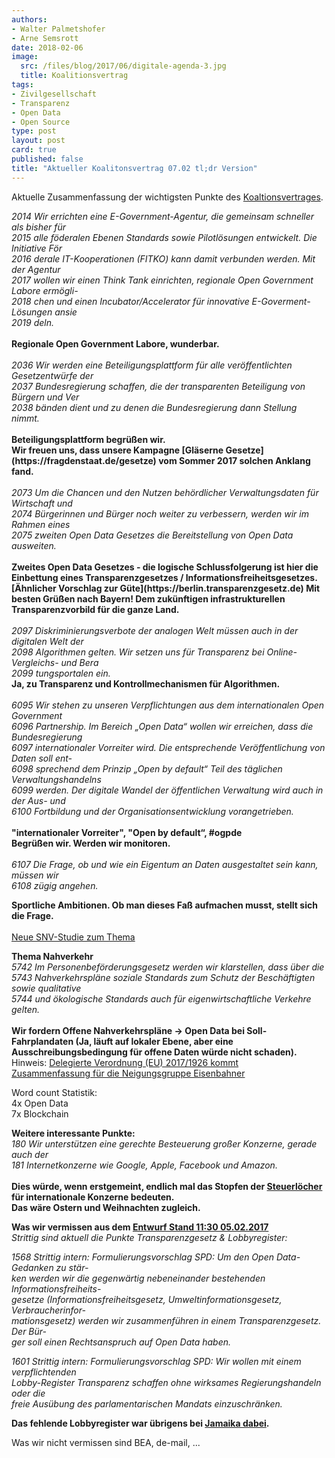```yaml
---
authors: 
- Walter Palmetshofer
- Arne Semsrott
date: 2018-02-06
image:
  src: /files/blog/2017/06/digitale-agenda-3.jpg
  title: Koalitionsvertrag
tags:
- Zivilgesellschaft
- Transparenz 
- Open Data
- Open Source
type: post
layout: post
card: true
published: false
title: "Aktueller Koalitonsvertrag 07.02 tl;dr Version" 
---
```



Aktuelle Zusammenfassung der wichtigsten Punkte des [Koaltionsvertrages](https://www.cdu.de/system/tdf/media/dokumente/koalitionsvertrag_2018.pdf?file=1).

<i>
2014 Wir errichten eine E-Government-Agentur, die gemeinsam schneller als bisher für <br>
2015 alle föderalen Ebenen Standards sowie Pilotlösungen entwickelt. Die Initiative För <br>
2016 derale IT-Kooperationen (FITKO) kann damit verbunden werden. Mit der Agentur <br>
2017 wollen wir einen Think Tank einrichten, regionale Open Government Labore ermögli- <br>
2018 chen und einen Incubator/Accelerator für innovative E-Goverment-Lösungen ansie <br>
2019 deln.  <br></i>
<br>
<b>Regionale Open Government Labore, wunderbar.</b>
<br><br>
<i>
2036 Wir werden eine Beteiligungsplattform für alle veröffentlichten Gesetzentwürfe der<br>
2037 Bundesregierung schaffen, die der transparenten Beteiligung von Bürgern und Ver<br>
2038 bänden dient und zu denen die Bundesregierung dann Stellung nimmt. <br></i>
<br>
<b>Beteiligungsplattform begrüßen wir.<br>
Wir freuen uns, dass unsere Kampagne [Gläserne Gesetze](https://fragdenstaat.de/gesetze) 
vom Sommer 2017 solchen Anklang fand.</b>
<br><br>
<i>
2073 Um die Chancen und den Nutzen behördlicher Verwaltungsdaten für Wirtschaft und <br>
2074 Bürgerinnen und Bürger noch weiter zu verbessern, werden wir im Rahmen eines <br>
2075 zweiten Open Data Gesetzes die Bereitstellung von Open Data ausweiten. <br></i>
<br>
<b>Zweites Open Data Gesetzes - die logische Schlussfolgerung ist hier die Einbettung eines Transparenzgesetzes / Informationsfreiheitsgesetzes. [Ähnlicher Vorschlag zur Güte](https://berlin.transparenzgesetz.de) 
Mit besten Grüßen nach Bayern! Dem zukünftigen infrastrukturellen Transparenzvorbild für die ganze Land.</b>
<br><br>

<i>
2097 Diskriminierungsverbote der analogen Welt müssen auch in der digitalen Welt der<br>
2098 Algorithmen gelten. Wir setzen uns für Transparenz bei Online-Vergleichs- und Bera<br>
2099 tungsportalen ein.<br></i>
<b>Ja, zu Transparenz und Kontrollmechanismen für Algorithmen. </b><br><br>

<i>
6095 Wir stehen zu unseren Verpflichtungen aus dem internationalen Open Government<br>
6096 Partnership. Im Bereich „Open Data“ wollen wir erreichen, dass die Bundesregierung<br>
6097 internationaler Vorreiter wird. Die entsprechende Veröffentlichung von Daten soll ent-<br>
6098 sprechend dem Prinzip „Open by default“ Teil des täglichen Verwaltungshandelns<br>
6099 werden. Der digitale Wandel der öffentlichen Verwaltung wird auch in der Aus- und<br>
6100 Fortbildung und der Organisationsentwicklung vorangetrieben. <br></i>
<br>
<b>"internationaler Vorreiter", "Open by default“, #ogpde
<br>Begrüßen wir. Werden wir monitoren.</b>
<br><br>

<i>
6107 Die Frage, ob und wie ein Eigentum an Daten ausgestaltet sein kann, müssen wir<br>
6108 zügig angehen.<br></i>

<b>Sportliche Ambitionen. Ob man dieses Faß aufmachen musst, stellt sich die Frage.</b><br><br>
[Neue SNV-Studie zum Thema](https://www.stiftung-nv.de/de/publikation/dateneigentum-eine-gute-idee-fuer-die-datenoekonomie)



<b>Thema Nahverkehr</b> <i><br>
5742 Im Personenbeförderungsgesetz werden wir klarstellen, dass über die<br>
5743 Nahverkehrspläne soziale Standards zum Schutz der Beschäftigten sowie qualitative<br>
5744 und ökologische Standards auch für eigenwirtschaftliche Verkehre gelten. <br></i>
<br>
<b>Wir fordern Offene Nahverkehrspläne -> Open Data bei Soll-Fahrplandaten (Ja, läuft auf lokaler Ebene, aber eine Ausschreibungsbedingung für offene Daten würde nicht schaden).</b>
<br>
Hinweis: [Delegierte Verordnung (EU) 2017/1926 kommt](http://eur-lex.europa.eu/legal-content/DE/TXT/?uri=CELEX:32017R1926)<br>
[Zusammenfassung für die Neigungsgruppe Eisenbahner](https://pad.okfn.de/p/koalitionsvertrag-bahn) 
<br>

Word count Statistik:<br>
4x Open Data<br>
7x Blockchain<br>

**Weitere interessante Punkte:** <i><br>
180 Wir unterstützen eine gerechte Besteuerung großer Konzerne, gerade auch der<br>
181 Internetkonzerne wie Google, Apple, Facebook und Amazon.  <br></i>
<br>
<b>Dies würde, wenn erstgemeint, endlich mal das Stopfen der [Steuerlöcher](https://media.ccc.de/v/34c3-9047-taxation) für internationale Konzerne bedeuten. <br>
Das wäre Ostern und Weihnachten zugleich. </b>
<br>



**Was wir vermissen aus dem [Entwurf Stand 11:30 05.02.2017](http://www.rp-online.de/polopoly_fs/entwurf-des-koalitionsvertrags-als-pdf-dokument-1.7372625.1517927616!file/1.pdf)**
<br>
<i>
Strittig sind aktuell die Punkte Transparenzgesetz & Lobbyregister:

1568 
Strittig intern: Formulierungsvorschlag SPD: Um den Open Data-Gedanken zu stär-<br>
ken werden wir die gegenwärtig nebeneinander bestehenden Informationsfreiheits-<br>
gesetze (Informationsfreiheitsgesetz, Umweltinformationsgesetz, Verbraucherinfor-<br>
mationsgesetz) werden wir zusammenführen in einem Transparenzgesetz. Der Bür-<br>
ger soll einen Rechtsanspruch auf Open Data haben.<br>

1601 
Strittig intern: Formulierungsvorschlag SPD: Wir wollen mit einem verpflichtenden<br>
Lobby-Register Transparenz schaffen ohne wirksames Regierungshandeln oder die<br>
freie Ausübung des parlamentarischen Mandats einzuschränken.<br></i>

<b>Das fehlende Lobbyregister war übrigens bei [Jamaika dabei](https://twitter.com/a_watch/status/961211427926282243).</b>


Was wir nicht vermissen sind BEA, de-mail, ... 

